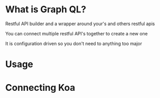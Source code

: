 # What is Graph QL?

Restful API builder and a wrapper around your's and others restful apis

You can connect multiple restful API's together to create a new one

It is configuration driven so you don't need to anything too major

# Usage

# Connecting Koa

